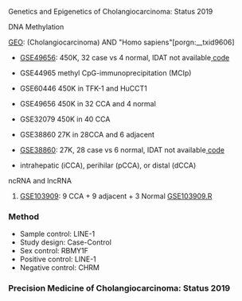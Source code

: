 Genetics and Epigenetics of Cholangiocarcinoma: Status 2019

DNA Methylation

[GEO](https://www.ncbi.nlm.nih.gov/gds):  (Cholangiocarcinoma) AND "Homo sapiens"[porgn:__txid9606] 
* [GSE49656](https://www.ncbi.nlm.nih.gov/geo/query/acc.cgi?acc=GSE49656): 450K, 32 case vs 4 normal, IDAT not available[ code](https://github.com/Shicheng-Guo/GEO/tree/master/GSE49656)
* GSE44965	methyl CpG-immunoprecipitation (MCIp)
* GSE60446	450K in TFK-1 and HuCCT1
* GSE49656	450K in 32 CCA and 4 normal
* GSE32079	450K in 40 CCA
* GSE38860	27K in 28CCA and 6 adjacent
* [GSE38860](https://www.ncbi.nlm.nih.gov/geo/query/acc.cgi?acc=GSE38860): 27K, 28 case vs 6 normal, IDAT not available[ code](https://github.com/Shicheng-Guo/GEO/tree/master/GSE38860)


* intrahepatic (iCCA), perihilar (pCCA), or distal (dCCA)

ncRNA and lncRNA

1. [GSE103909](https://www.ncbi.nlm.nih.gov/geo/query/acc.cgi?acc=GSE103909):  9 CCA + 9 adjacent + 3 Normal  [GSE103909.R](GSE103909.R)






### Method
* Sample control: LINE-1
* Study design: Case-Control
* Sex control: RBMY1F
* Positive control: LINE-1
* Negative control: CHRM

### Precision Medicine of Cholangiocarcinoma: Status 2019

